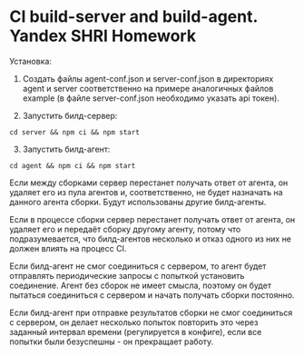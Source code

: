 # CI build-server and build-agent. Yandex SHRI Homework

Установка:

1. Создать файлы agent-conf.json и server-conf.json в директориях agent и server соответственно на примере аналогичных файлов example (в файле server-conf.json необходимо указать api токен).

2. Запустить билд-сервер:
```shell script
cd server && npm ci && npm start
```

3. Запустить билд-агент:
```shell script
cd agent && npm ci && npm start
```

Если между сборками сервер перестанет получать ответ от агента, он удаляет его из пула агентов и, соответственно, не будет назначать на данного агента сборки. Будут использованы другие билд-агенты.

Если в процессе сборки сервер перестанет получать ответ от агента, он удаляет его и передаёт сборку другому агенту, потому что подразумевается, что билд-агентов несколько и отказ одного из них не должен влиять на процесс CI.

Если билд-агент не смог соединиться с сервером, то агент будет отправлять периодические запросы с попыткой установить соединение. Агент без сборок не имеет смысла, поэтому он будет пытаться соединиться с сервером и начать получать сборки постоянно.

Если билд-агент при отправке результатов сборки не смог соединиться с сервером, он делает несколько попыток повторить это через заданный интервал времени (регулируется в конфиге), если все попытки были безуспешны - он прекращает работу.
